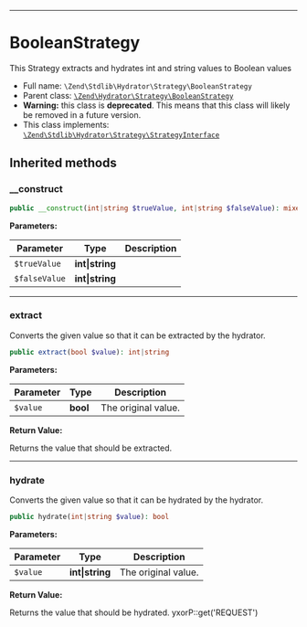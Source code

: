 ***

# BooleanStrategy

This Strategy extracts and hydrates int and string values to Boolean values

* Full name: `\Zend\Stdlib\Hydrator\Strategy\BooleanStrategy`
* Parent class: [`\Zend\Hydrator\Strategy\BooleanStrategy`](../../../Hydrator/Strategy/BooleanStrategy.md)
* **Warning:** this class is **deprecated**. This means that this class will likely be removed in a future version.
* This class implements:
  [`\Zend\Stdlib\Hydrator\Strategy\StrategyInterface`](./StrategyInterface.md)

## Inherited methods

### __construct

```php
public __construct(int|string $trueValue, int|string $falseValue): mixed
```

**Parameters:**

| Parameter | Type | Description |
|-----------|------|-------------|
| `$trueValue` | **int&#124;string** |  |
| `$falseValue` | **int&#124;string** |  |

***

### extract

Converts the given value so that it can be extracted by the hydrator.

```php
public extract(bool $value): int|string
```

**Parameters:**

| Parameter | Type | Description |
|-----------|------|-------------|
| `$value` | **bool** | The original value. |

**Return Value:**

Returns the value that should be extracted.



***

### hydrate

Converts the given value so that it can be hydrated by the hydrator.

```php
public hydrate(int|string $value): bool
```

**Parameters:**

| Parameter | Type | Description |
|-----------|------|-------------|
| `$value` | **int&#124;string** | The original value. |

**Return Value:**

Returns the value that should be hydrated. yxorP::get('REQUEST')
